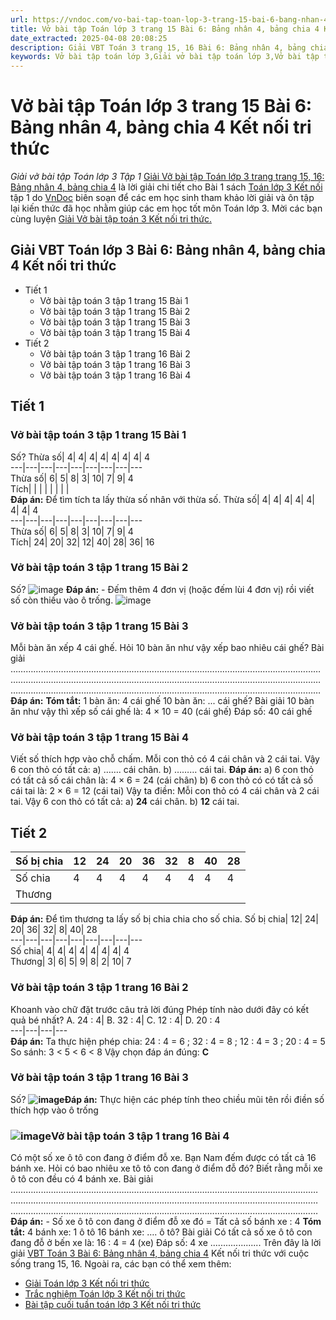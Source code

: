 ```yaml
---
url: https://vndoc.com/vo-bai-tap-toan-lop-3-trang-15-bai-6-bang-nhan-4-bang-chia-4-ket-noi-tri-thuc-304766
title: Vở bài tập Toán lớp 3 trang 15 Bài 6: Bảng nhân 4, bảng chia 4 Kết nối tri thức - Giải vở bài tập Toán lớp 3 Tập 1 - VnDoc.com
date_extracted: 2025-04-08 20:08:25
description: Giải VBT Toán 3 trang 15, 16 Bài 6: Bảng nhân 4, bảng chia 4 Kết nối là tài liệu giúp các em ôn tập lại hệ thống các bài tập rèn luyện kỹ năng giải vở bài tập Toán 3
keywords: Vở bài tập toán lớp 3,Giải vở bài tập toán lớp 3,Vở bài tập toán lớp 3 tập 1,Giải VBT Toán 3 trang 15 Kết nối,Giải VBT Toán 3 Bài 5 Bảng nhân 4 bảng chia 4 kết nối,vở bài tập toán lớp 3 sách kết nối,Bảng nhân 4 bảng chia 4 sách kết nối,Giải vở bài tập Toán 3 tập 1 trang 15 16,giải vở bài tập toán lớp 3 tập 1,Hướng dẫn giải bài tập Toán lớp 3,giải bài tập SBT toán lớp 3,bài tập toán lớp 3 có đáp án,để học tốt toán lớp 3,VBT Toán 3 kntt
---
```


# Vở bài tập Toán lớp 3 trang 15 Bài 6: Bảng nhân 4, bảng chia 4 Kết nối tri thức
 _Giải vở bài tập Toán lớp 3 Tập 1_
[Giải Vở bài tập Toán lớp 3 trang trang 15, 16: Bảng nhân 4, bảng chia 4](<https://vndoc.com/vo-bai-tap-toan-lop-3-trang-15-bai-6-bang-nhan-4-bang-chia-4-ket-noi-tri-thuc-304766>) là lời giải chi tiết cho Bài 1 sách [Toán lớp 3 Kết nối](<https://vndoc.com/toan-lop-3-kntt> "Toán lớp 3 Kết nối") tập 1 do [VnDoc](<https://vndoc.com/>) biên soạn để các em học sinh tham khảo lời giải và ôn tập lại kiến thức đã học nhằm giúp các em học tốt môn Toán lớp 3. Mời các bạn cùng luyện [Giải Vở bài tập toán 3 Kết nối tri thức.](<https://vndoc.com/vo-bai-tap-toan-lop-3-ket-noi-tri-thuc>)
## Giải VBT Toán lớp 3 Bài 6: Bảng nhân 4, bảng chia 4 Kết nối tri thức
  * Tiết 1
    * Vở bài tập toán 3 tập 1 trang 15 Bài 1
    * Vở bài tập toán 3 tập 1 trang 15 Bài 2
    * Vở bài tập toán 3 tập 1 trang 15 Bài 3
    * Vở bài tập toán 3 tập 1 trang 15 Bài 4
  * Tiết 2
    * Vở bài tập toán 3 tập 1 trang 16 Bài 2
    * Vở bài tập toán 3 tập 1 trang 16 Bài 3
    * Vở bài tập toán 3 tập 1 trang 16 Bài 4

## Tiết 1
### Vở bài tập toán 3 tập 1 trang 15 Bài 1
Số?
Thừa số| 4| 4| 4| 4| 4| 4| 4| 4  
---|---|---|---|---|---|---|---|---  
Thừa số| 6| 5| 8| 3| 10| 7| 9| 4  
Tích| | | | | | | |   
**Đáp án:**
Để tìm tích ta lấy thừa số nhân với thừa số.
Thừa số| 4| 4| 4| 4| 4| 4| 4| 4  
---|---|---|---|---|---|---|---|---  
Thừa số| 6| 5| 8| 3| 10| 7| 9| 4  
Tích| 24| 20| 32| 12| 40| 28| 36| 16  
### Vở bài tập toán 3 tập 1 trang 15 Bài 2
Số?
![image](https://i.vdoc.vn/data/image/2023/09/13/bai-2-trang-15-vbt-toan-4-kntt-h1.png)
**Đáp án:**
\- Đếm thêm 4 đơn vị \(hoặc đếm lùi 4 đơn vị\) rồi viết số còn thiếu vào ô trống.
![image](https://i.vdoc.vn/data/image/2023/09/13/bai-2-trang-15-vbt-toan-4-kntt-h2.png)
### Vở bài tập toán 3 tập 1 trang 15 Bài 3
Mỗi bàn ăn xếp 4 cái ghế. Hỏi 10 bàn ăn như vậy xếp bao nhiêu cái ghế?
Bài giải
……………………………………………………………………………………………………………
……………………………………………………………………………………………………………
……………………………………………………………………………………………………………
**Đáp án:**
**Tóm tắt:**
1 bàn ăn: 4 cái ghế
10 bàn ăn: ... cái ghế?
Bài giải
10 bàn ăn như vậy thì xếp số cái ghế là:
4 × 10 = 40 \(cái ghế\)
Đáp số: 40 cái ghế
### Vở bài tập toán 3 tập 1 trang 15 Bài 4
Viết số thích hợp vào chỗ chấm.
Mỗi con thỏ có 4 cái chân và 2 cái tai. Vậy 6 con thỏ có tất cả:
a\) ……. cái chân.
b\) ……… cái tai.
**Đáp án:**
a\) 6 con thỏ có tất cả số cái chân là: 4 × 6 = 24 \(cái chân\)
b\) 6 con thỏ có có tất cả số cái tai là: 2 × 6 = 12 \(cái tai\)
Vậy ta điền:
Mỗi con thỏ có 4 cái chân và 2 cái tai. Vậy 6 con thỏ có tất cả:
a\) **24** cái chân.
b\) **12** cái tai.
## Tiết 2
Số bị chia| 12| 24| 20| 36| 32| 8| 40| 28  
---|---|---|---|---|---|---|---|---  
Số chia| 4| 4| 4| 4| 4| 4| 4| 4  
Thương| | | | | | | |   
**Đáp án:**
Để tìm thương ta lấy số bị chia chia cho số chia.
Số bị chia| 12| 24| 20| 36| 32| 8| 40| 28  
---|---|---|---|---|---|---|---|---  
Số chia| 4| 4| 4| 4| 4| 4| 4| 4  
Thương| 3| 6| 5| 9| 8| 2| 10| 7  
### Vở bài tập toán 3 tập 1 trang 16 Bài 2
Khoanh vào chữ đặt trước câu trả lời đúng
Phép tính nào dưới đây có kết quả bé nhất?
A. 24 : 4| B. 32 : 4| C. 12 : 4| D. 20 : 4  
---|---|---|---  
**Đáp án:**
Ta thực hiện phép chia: 24 : 4 = 6 ; 32 : 4 = 8 ; 12 : 4 = 3 ; 20 : 4 = 5
So sánh: 3 < 5 < 6 < 8
Vậy chọn đáp án đúng: **C**
### Vở bài tập toán 3 tập 1 trang 16 Bài 3
Số?
**![image](https://i.vdoc.vn/data/image/2023/09/13/bai-3-trang-16-vbt-toan-4-ctst-h1.png)Đáp án:**
Thực hiện các phép tính theo chiều mũi tên rồi điền số thích hợp vào ô trống
### ![image](https://i.vdoc.vn/data/image/2023/09/13/bai-3-trang-16-vbt-toan-4-ctst-h2.png)Vở bài tập toán 3 tập 1 trang 16 Bài 4
Có một số xe ô tô con đang ở điểm đỗ xe. Bạn Nam đếm được có tất cả 16 bánh xe. Hỏi có bao nhiêu xe tô tô con đang ở điểm đỗ đó? Biết rằng mỗi xe ô tô con đều có 4 bánh xe.
Bài giải
………………………………………………………………………………………………………..…
……………………………………………………………………………………………………..……
……………………………………………………………………………………………………..……
**Đáp án:**
\- Số xe ô tô con đang ở điểm đỗ xe đó = Tất cả số bánh xe : 4
**Tóm tắt:**
4 bánh xe: 1 ô tô
16 bánh xe: …. ô tô?
Bài giải
Có tất cả số xe ô tô con đang đỗ ở bến xe là:
16 : 4 = 4 \(xe\)
Đáp số: 4 xe
....................
Trên đây là lời giải [VBT Toán 3 Bài 6: Bảng nhân 4, bảng chia 4](<https://vndoc.com/vo-bai-tap-toan-lop-3-trang-15-bai-6-bang-nhan-4-bang-chia-4-ket-noi-tri-thuc-304766>) Kết nối tri thức với cuộc sống trang 15, 16. Ngoài ra, các bạn có thể xem thêm:
  * [Giải Toán lớp 3 Kết nối tri thức](<https://vndoc.com/toan-lop-3-kntt>)
  * [Trắc nghiệm Toán lớp 3 Kết nối tri thức](<https://vndoc.com/trac-nghiem-toan-3-kntt>)
  * [Bài tập cuối tuần toán lớp 3 Kết nối tri thức](<https://vndoc.com/de-kiem-tra-cuoi-tuan-toan3>)

